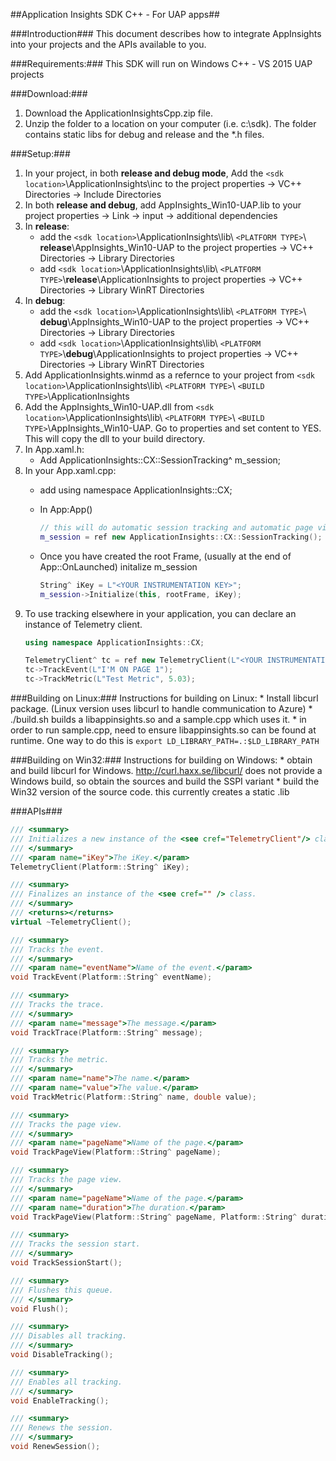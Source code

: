 ##Application Insights SDK C++ - For UAP apps##

###Introduction###
This document describes how to integrate AppInsights into your projects and the APIs available to you.

###Requirements:###
This SDK will run on Windows C++ - VS 2015 UAP projects

###Download:###
1. Download the ApplicationInsightsCpp.zip file.
2. Unzip the folder to a location on your computer (i.e. c:\sdk).  The folder contains static libs for debug and release and the *.h files.

###Setup:###
1. In your project, in both **release and debug mode**, Add the `<sdk location>`\ApplicationInsights\inc to the project properties -> VC++ Directories -> Include Directories
2. In both **release and debug**, add AppInsights_Win10-UAP.lib to your project properties -> Link -> input -> additional dependencies
3. In **release**:
	- add the `<sdk location>`\ApplicationInsights\lib\ `<PLATFORM TYPE>`\\ **release**\AppInsights_Win10-UAP to the project properties -> VC++ Directories -> Library Directories
	- add `<sdk location>`\ApplicationInsights\lib\ `<PLATFORM TYPE>`\\**release**\ApplicationInsights to  project properties -> VC++ Directories -> Library WinRT Directories
4. In **debug**:
	- add the `<sdk location>`\ApplicationInsights\lib\ `<PLATFORM TYPE>`\\ **debug**\AppInsights_Win10-UAP to the project properties -> VC++ Directories -> Library Directories
	- add `<sdk location>`\ApplicationInsights\lib\ `<PLATFORM TYPE>`\\**debug**\ApplicationInsights to  project properties -> VC++ Directories -> Library WinRT Directories
5. Add ApplicationInsights.winmd as a refernce to your project from `<sdk location>`\ApplicationInsights\lib\ `<PLATFORM TYPE>`\ `<BUILD TYPE>`\ApplicationInsights
6. Add the AppInsights_Win10-UAP.dll from `<sdk location>`\ApplicationInsights\lib\ `<PLATFORM TYPE>`\ `<BUILD TYPE>`\AppInsights_Win10-UAP.  Go to properties and set content to YES.  This will copy the dll to your build directory.
7. In App.xaml.h:
	- Add ApplicationInsights::CX::SessionTracking^ m_session;
8.  In your App.xaml.cpp:
	- add using namespace ApplicationInsights::CX;
	- In App:App()
		```cpp
		// this will do automatic session tracking and automatic page view collection
		m_session = ref new ApplicationInsights::CX::SessionTracking();
		```
		
	- Once you have created the root Frame, (usually at the end of App::OnLaunched) initalize m_session
		```cpp
		String^ iKey = L"<YOUR INSTRUMENTATION KEY>";
		m_session->Initialize(this, rootFrame, iKey);
		```
9. To use tracking elsewhere in your application, you can declare an instance of Telemetry client.
	```cpp
	using namespace ApplicationInsights::CX;
	
	TelemetryClient^ tc = ref new TelemetryClient(L"<YOUR INSTRUMENTATION KEY>");
	tc->TrackEvent(L"I'M ON PAGE 1");
	tc->TrackMetric(L"Test Metric", 5.03);
	```

###Building on Linux:###
Instructions for building on Linux:
    * Install libcurl package. (Linux version uses libcurl to handle communication to Azure)
	* ./build.sh  builds a libappinsights.so and a sample.cpp which uses it.
	* in order to run sample.cpp, need to ensure libappinsights.so can be found at runtime. One way to do this is
	    ```
		    export LD_LIBRARY_PATH=.:$LD_LIBRARY_PATH
 	    ```
	
###Building on Win32:###
Instructions for building on Windows:
     * obtain and build libcurl for Windows. http://curl.haxx.se/libcurl/ does not provide a Windows build, so obtain the sources and build the SSPI variant
	 * build the Win32 version of the source code. this currently creates a static .lib 



 	  



###APIs###
```cpp
/// <summary>
/// Initializes a new instance of the <see cref="TelemetryClient"/> class.
/// </summary>
/// <param name="iKey">The iKey.</param>
TelemetryClient(Platform::String^ iKey);

/// <summary>
/// Finalizes an instance of the <see cref="" /> class.
/// </summary>
/// <returns></returns>
virtual ~TelemetryClient();

/// <summary>
/// Tracks the event.
/// </summary>
/// <param name="eventName">Name of the event.</param>
void TrackEvent(Platform::String^ eventName);

/// <summary>
/// Tracks the trace.
/// </summary>
/// <param name="message">The message.</param>
void TrackTrace(Platform::String^ message);

/// <summary>
/// Tracks the metric.
/// </summary>
/// <param name="name">The name.</param>
/// <param name="value">The value.</param>
void TrackMetric(Platform::String^ name, double value);

/// <summary>
/// Tracks the page view.
/// </summary>
/// <param name="pageName">Name of the page.</param>
void TrackPageView(Platform::String^ pageName);

/// <summary>
/// Tracks the page view.
/// </summary>
/// <param name="pageName">Name of the page.</param>
/// <param name="duration">The duration.</param>
void TrackPageView(Platform::String^ pageName, Platform::String^ duration);

/// <summary>
/// Tracks the session start.
/// </summary>
void TrackSessionStart();

/// <summary>
/// Flushes this queue.
/// </summary>
void Flush();

/// <summary>
/// Disables all tracking.
/// </summary>
void DisableTracking();

/// <summary>
/// Enables all tracking.
/// </summary>
void EnableTracking();

/// <summary>
/// Renews the session.
/// </summary>
void RenewSession();
```